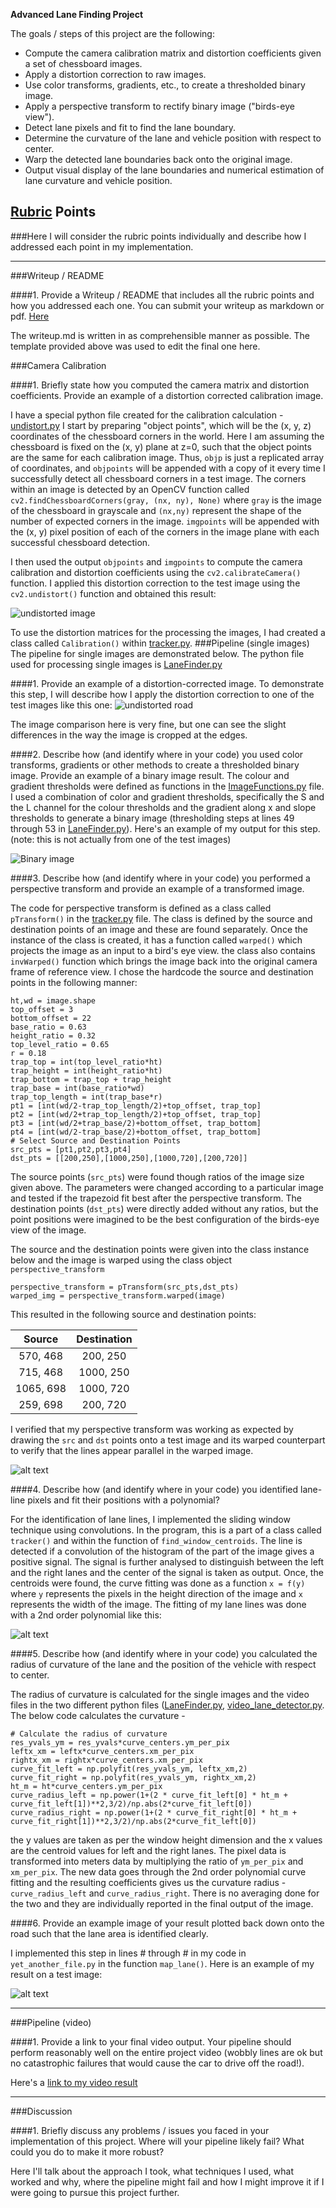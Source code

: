 **Advanced Lane Finding Project**

The goals / steps of this project are the following:

* Compute the camera calibration matrix and distortion coefficients given a set of chessboard images.
* Apply a distortion correction to raw images.
* Use color transforms, gradients, etc., to create a thresholded binary image.
* Apply a perspective transform to rectify binary image ("birds-eye view").
* Detect lane pixels and fit to find the lane boundary.
* Determine the curvature of the lane and vehicle position with respect to center.
* Warp the detected lane boundaries back onto the original image.
* Output visual display of the lane boundaries and numerical estimation of lane curvature and vehicle position.

[//]: # (Image References)

[image1]: ./output_images/Undistortion_Example.jpg "Undistorted"
[image2]: ./output_images/undistorted_0.jpg "Road Undistorted"
[image3]: ./output_images/thresholding_output_0.jpg "Binary Example"
[image4]: ./output_images/warped_straight_lines_0.jpg "Warp Example"
[image5]: ./output_images/warped_4.jpg "Fit Visual"
[image6]: ./output_images/final_result_0.jpg "Output"
[video1]: ./output_videos/project_video_tracked.mp4 "Video"

## [Rubric](https://review.udacity.com/#!/rubrics/571/view) Points
###Here I will consider the rubric points individually and describe how I addressed each point in my implementation.  

---
###Writeup / README

####1. Provide a Writeup / README that includes all the rubric points and how you addressed each one.  You can submit your writeup as markdown or pdf.  [Here](https://github.com/udacity/CarND-Advanced-Lane-Lines/blob/master/writeup_template.md)

The writeup.md is written in as comprehensible manner as possible. The template provided above was used to edit the final one here.

###Camera Calibration

####1. Briefly state how you computed the camera matrix and distortion coefficients. Provide an example of a distortion corrected calibration image.

I have a special python file created for the calibration calculation - [undistort.py](./undistort.py)
I start by preparing "object points", which will be the (x, y, z) coordinates of the chessboard corners in the world. Here I am assuming the chessboard is fixed on the (x, y) plane at z=0, such that the object points are the same for each calibration image. Thus, `objp` is just a replicated array of coordinates, and `objpoints` will be appended with a copy of it every time I successfully detect all chessboard corners in a test image. The corners within an image is detected by an OpenCV function called `cv2.findChessboardCorners(gray, (nx, ny), None)` where `gray` is the image of the chessboard in grayscale and `(nx,ny)` represent the shape of the number of expected corners in the image. `imgpoints` will be appended with the (x, y) pixel position of each of the corners in the image plane with each successful chessboard detection.  

I then used the output `objpoints` and `imgpoints` to compute the camera calibration and distortion coefficients using the `cv2.calibrateCamera()` function.  I applied this distortion correction to the test image using the `cv2.undistort()` function and obtained this result:

![undistorted image][image1]

To use the distortion matrices for the processing the images, I had created a class called `Calibration()` within [tracker.py](./tracker.py).
###Pipeline (single images)
The pipeline for single images are demonstrated below. The python file used for processing single images is [LaneFinder.py](./LaneFinder.py)

####1. Provide an example of a distortion-corrected image.
To demonstrate this step, I will describe how I apply the distortion correction to one of the test images like this one:
![undistorted road][image2]

The image comparison here is very fine, but one can see the slight differences in the way the image is cropped at the edges.

####2. Describe how (and identify where in your code) you used color transforms, gradients or other methods to create a thresholded binary image.  Provide an example of a binary image result.
The colour and gradient thresholds were defined as functions in the [ImageFunctions.py](./ImageFunctions.py) file. I used a combination of color and gradient thresholds, specifically the S and the L channel for the colour thresholds and the gradient along x and slope thresholds to generate a binary image (thresholding steps at lines 49 through 53 in [LaneFinder.py](./LaneFinder.py)).  Here's an example of my output for this step.  (note: this is not actually from one of the test images)

![Binary image][image3]

####3. Describe how (and identify where in your code) you performed a perspective transform and provide an example of a transformed image.

The code for perspective transform is defined as a class called `pTransform()` in the [tracker.py](./tracker.py) file. The class is defined by the source and destination points of an image and these are found separately. Once the instance of the class is created, it has a function called `warped()` which projects the image as an input to a bird's eye view. the class also contains `invWarped()` function which brings the image back into the original camera frame of reference view.  I chose the hardcode the source and destination points in the following manner:
```
ht,wd = image.shape
top_offset = 3
bottom_offset = 22
base_ratio = 0.63
height_ratio = 0.32
top_level_ratio = 0.65
r = 0.18
trap_top = int(top_level_ratio*ht)
trap_height = int(height_ratio*ht)
trap_bottom = trap_top + trap_height
trap_base = int(base_ratio*wd)
trap_top_length = int(trap_base*r)
pt1 = [int(wd/2-trap_top_length/2)+top_offset, trap_top]
pt2 = [int(wd/2+trap_top_length/2)+top_offset, trap_top]
pt3 = [int(wd/2+trap_base/2)+bottom_offset, trap_bottom]
pt4 = [int(wd/2-trap_base/2)+bottom_offset, trap_bottom]
# Select Source and Destination Points
src_pts = [pt1,pt2,pt3,pt4]
dst_pts = [[200,250],[1000,250],[1000,720],[200,720]]
```
The source points (`src_pts`) were found though ratios of the image size given above. The parameters were changed according to a particular image and tested if the trapezoid fit best after the perspective transform.
The destination points (`dst_pts`) were directly added without any ratios, but the point positions were imagined to be the best configuration of the birds-eye view of the image.

The source and the destination points were given into the class instance below and the image is warped using the class object `perspective_transform`
```
perspective_transform = pTransform(src_pts,dst_pts)
warped_img = perspective_transform.warped(image)

```
This resulted in the following source and destination points:

| Source        | Destination   |
|:-------------:|:-------------:|
| 570, 468      | 200, 250      |
| 715, 468      | 1000, 250     |
| 1065, 698     | 1000, 720     |
| 259, 698      | 200, 720      |

I verified that my perspective transform was working as expected by drawing the `src` and `dst` points onto a test image and its warped counterpart to verify that the lines appear parallel in the warped image.

![alt text][image4]

####4. Describe how (and identify where in your code) you identified lane-line pixels and fit their positions with a polynomial?

For the identification of lane lines, I implemented the sliding window technique using convolutions. In the program, this is a part of a class called `tracker()` and within the function of `find_window_centroids`. The line is detected if a convolution of the histogram of the part of the image gives a positive signal. The signal is further analysed to distinguish between the left and the right lanes and the center of the signal is taken as output. Once, the centroids were found, the curve fitting was done as a function `x = f(y)` where `y` represents the pixels in the height direction of the image and `x` represents the width of the image. The fitting of my lane lines was done with a 2nd order polynomial like this:

![alt text][image5]

####5. Describe how (and identify where in your code) you calculated the radius of curvature of the lane and the position of the vehicle with respect to center.

The radius of curvature is calculated for the single images and the video files in the two different python files ([LaneFinder.py](./LaneFinder.py), [video_lane_detector.py](./video_lane_detector.py). The below code calculates the curvature -
```
# Calculate the radius of curvature
res_yvals_ym = res_yvals*curve_centers.ym_per_pix
leftx_xm = leftx*curve_centers.xm_per_pix
rightx_xm = rightx*curve_centers.xm_per_pix
curve_fit_left = np.polyfit(res_yvals_ym, leftx_xm,2)
curve_fit_right = np.polyfit(res_yvals_ym, rightx_xm,2)
ht_m = ht*curve_centers.ym_per_pix
curve_radius_left = np.power(1+(2 * curve_fit_left[0] * ht_m + curve_fit_left[1])**2,3/2)/np.abs(2*curve_fit_left[0])
curve_radius_right = np.power(1+(2 * curve_fit_right[0] * ht_m + curve_fit_right[1])**2,3/2)/np.abs(2*curve_fit_left[0])
```
the y values are taken as per the window height dimension and the x values are the centroid values for left and the right lanes. The pixel data is transformed into meters data by multiplying the ratio of `ym_per_pix` and `xm_per_pix`. The new data goes through the 2nd order polynomial curve fitting and the resulting coefficients gives us the curvature radius - `curve_radius_left` and `curve_radius_right`. There is no averaging done for the two and they are individually reported in the final output of the image.

####6. Provide an example image of your result plotted back down onto the road such that the lane area is identified clearly.

I implemented this step in lines # through # in my code in `yet_another_file.py` in the function `map_lane()`.  Here is an example of my result on a test image:

![alt text][image6]

---

###Pipeline (video)

####1. Provide a link to your final video output.  Your pipeline should perform reasonably well on the entire project video (wobbly lines are ok but no catastrophic failures that would cause the car to drive off the road!).

Here's a [link to my video result](./project_video.mp4)

---

###Discussion

####1. Briefly discuss any problems / issues you faced in your implementation of this project.  Where will your pipeline likely fail?  What could you do to make it more robust?

Here I'll talk about the approach I took, what techniques I used, what worked and why, where the pipeline might fail and how I might improve it if I were going to pursue this project further.  
